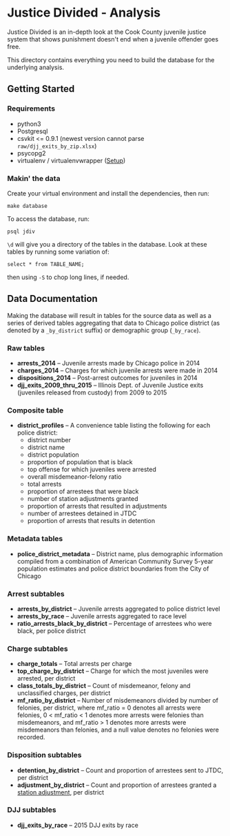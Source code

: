 # Justice Divided - Analysis
Justice Divided is an in-depth look at the Cook County juvenile justice system that shows punishment doesn't end when a juvenile offender goes free.

This directory contains everything you need to build the database for the underlying analysis.

## Getting Started

### Requirements

* python3
* Postgresql
* csvkit <= 0.9.1 (newest version cannot parse `raw/djj_exits_by_zip.xlsx`)
* psycopg2
* virtualenv / virtualenvwrapper ([Setup](http://docs.python-guide.org/en/latest/dev/virtualenvs/))

### Makin' the data

Create your virtual environment and install the dependencies, then run:

`make database`

To access the database, run:

`psql jdiv`

`\d` will give you a directory of the tables in the database. Look at these tables by running some variation of:

`select * from TABLE_NAME;`

then using `-S` to chop long lines, if needed.

## Data Documentation

Making the database will result in tables for the source data as well as a series of derived tables aggregating that data to Chicago police district (as denoted by a `_by_district` suffix) or demographic group (`_by_race`).

### Raw tables
* **arrests_2014** – Juvenile arrests made by Chicago police in 2014
* **charges_2014** – Charges for which juvenile arrests were made in 2014
* **dispositions_2014** – Post-arrest outcomes for juveniles in 2014
* **djj_exits_2009_thru_2015** – Illinois Dept. of Juvenile Justice exits (juveniles released from custody) from 2009 to 2015

### Composite table
* **district_profiles** – A convenience table listing the following for each police district:
  * district number
  * district name
  * district population
  * proportion of population that is black
  * top offense for which juveniles were arrested
  * overall misdemeanor-felony ratio
  * total arrests
  * proportion of arrestees that were black
  * number of station adjustments granted
  * proportion of arrests that resulted in adjustments
  * number of arrestees detained in JTDC
  * proportion of arrests that results in detention

### Metadata tables
* **police_district_metadata** – District name, plus demographic information compiled from a combination of American Community Survey 5-year population estimates and police district boundaries from the City of Chicago

### Arrest subtables
* **arrests_by_district** – Juvenile arrests aggregated to police district level
* **arrests_by_race** – Juvenile arrests aggregated to race level
* **ratio_arrests_black_by_district** – Percentage of arrestees who were black, per police district

### Charge subtables
* **charge_totals** – Total arrests per charge
* **top_charge_by_district** – Charge for which the most juveniles were arrested, per district
* **class_totals_by_district** – Count of misdemeanor, felony and unclassified charges, per district
* **mf_ratio_by_district** – Number of misdemeanors divided by number of felonies, per district, where mf_ratio = 0 denotes all arrests were felonies, 0 < mf_ratio < 1 denotes more arrests were felonies than misdemeanors, and mf_ratio > 1 denotes more arrests were misdemeanors than felonies, and a null value denotes no felonies were recorded.

### Disposition subtables
* **detention_by_district** – Count and proportion of arrestees sent to JTDC, per district
* **adjustment_by_district** – Count and proportion of arrestees granted a [station adjustment](http://www.ilga.gov/legislation/ilcs/fulltext.asp?DocName=070504050K5-301), per district

### DJJ subtables
* **djj_exits_by_race** – 2015 DJJ exits by race